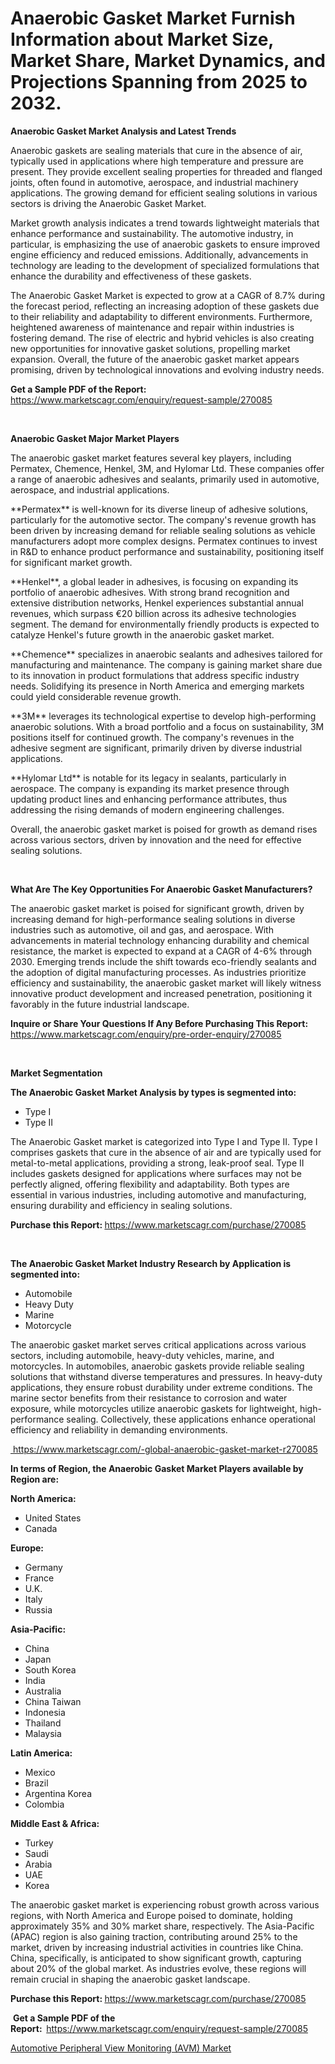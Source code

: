 <p><h1>Anaerobic Gasket Market Furnish Information about Market Size, Market Share, Market Dynamics, and Projections Spanning from 2025 to 2032.</h1></p><p><strong>Anaerobic Gasket Market Analysis and Latest Trends</strong></p>
<p><p>Anaerobic gaskets are sealing materials that cure in the absence of air, typically used in applications where high temperature and pressure are present. They provide excellent sealing properties for threaded and flanged joints, often found in automotive, aerospace, and industrial machinery applications. The growing demand for efficient sealing solutions in various sectors is driving the Anaerobic Gasket Market.</p><p>Market growth analysis indicates a trend towards lightweight materials that enhance performance and sustainability. The automotive industry, in particular, is emphasizing the use of anaerobic gaskets to ensure improved engine efficiency and reduced emissions. Additionally, advancements in technology are leading to the development of specialized formulations that enhance the durability and effectiveness of these gaskets.</p><p>The Anaerobic Gasket Market is expected to grow at a CAGR of 8.7% during the forecast period, reflecting an increasing adoption of these gaskets due to their reliability and adaptability to different environments. Furthermore, heightened awareness of maintenance and repair within industries is fostering demand. The rise of electric and hybrid vehicles is also creating new opportunities for innovative gasket solutions, propelling market expansion. Overall, the future of the anaerobic gasket market appears promising, driven by technological innovations and evolving industry needs.</p></p>
<p><strong>Get a Sample PDF of the Report:&nbsp;</strong> <a href="https://www.marketscagr.com/enquiry/request-sample/270085?utm_campaign=3221&utm_medium=2&utm_source=Github&utm_content=ia&utm_term=30032025&utm_id=anaerobic-gasket">https://www.marketscagr.com/enquiry/request-sample/270085</a></p>
<p>&nbsp;</p>
<p><strong>Anaerobic Gasket Major Market Players</strong></p>
<p><p>The anaerobic gasket market features several key players, including Permatex, Chemence, Henkel, 3M, and Hylomar Ltd. These companies offer a range of anaerobic adhesives and sealants, primarily used in automotive, aerospace, and industrial applications.</p><p>**Permatex** is well-known for its diverse lineup of adhesive solutions, particularly for the automotive sector. The company's revenue growth has been driven by increasing demand for reliable sealing solutions as vehicle manufacturers adopt more complex designs. Permatex continues to invest in R&D to enhance product performance and sustainability, positioning itself for significant market growth.</p><p>**Henkel**, a global leader in adhesives, is focusing on expanding its portfolio of anaerobic adhesives. With strong brand recognition and extensive distribution networks, Henkel experiences substantial annual revenues, which surpass €20 billion across its adhesive technologies segment. The demand for environmentally friendly products is expected to catalyze Henkel's future growth in the anaerobic gasket market.</p><p>**Chemence** specializes in anaerobic sealants and adhesives tailored for manufacturing and maintenance. The company is gaining market share due to its innovation in product formulations that address specific industry needs. Solidifying its presence in North America and emerging markets could yield considerable revenue growth.</p><p>**3M** leverages its technological expertise to develop high-performing anaerobic solutions. With a broad portfolio and a focus on sustainability, 3M positions itself for continued growth. The company's revenues in the adhesive segment are significant, primarily driven by diverse industrial applications.</p><p>**Hylomar Ltd** is notable for its legacy in sealants, particularly in aerospace. The company is expanding its market presence through updating product lines and enhancing performance attributes, thus addressing the rising demands of modern engineering challenges.</p><p>Overall, the anaerobic gasket market is poised for growth as demand rises across various sectors, driven by innovation and the need for effective sealing solutions.</p></p>
<p>&nbsp;</p>
<p><strong>What Are The Key Opportunities For Anaerobic Gasket Manufacturers?</strong></p>
<p><p>The anaerobic gasket market is poised for significant growth, driven by increasing demand for high-performance sealing solutions in diverse industries such as automotive, oil and gas, and aerospace. With advancements in material technology enhancing durability and chemical resistance, the market is expected to expand at a CAGR of 4-6% through 2030. Emerging trends include the shift towards eco-friendly sealants and the adoption of digital manufacturing processes. As industries prioritize efficiency and sustainability, the anaerobic gasket market will likely witness innovative product development and increased penetration, positioning it favorably in the future industrial landscape.</p></p>
<p><strong>Inquire or Share Your Questions If Any Before Purchasing This Report:</strong> <a href="https://www.marketscagr.com/enquiry/pre-order-enquiry/270085?utm_campaign=3221&utm_medium=2&utm_source=Github&utm_content=ia&utm_term=30032025&utm_id=anaerobic-gasket">https://www.marketscagr.com/enquiry/pre-order-enquiry/270085</a></p>
<p>&nbsp;</p>
<p><strong>Market Segmentation</strong></p>
<p><strong>The Anaerobic Gasket Market Analysis by types is segmented into:</strong></p>
<p><ul><li>Type I</li><li>Type II</li></ul></p>
<p><p>The Anaerobic Gasket market is categorized into Type I and Type II. Type I comprises gaskets that cure in the absence of air and are typically used for metal-to-metal applications, providing a strong, leak-proof seal. Type II includes gaskets designed for applications where surfaces may not be perfectly aligned, offering flexibility and adaptability. Both types are essential in various industries, including automotive and manufacturing, ensuring durability and efficiency in sealing solutions.</p></p>
<p><strong>Purchase this Report:&nbsp;</strong><a href="https://www.marketscagr.com/purchase/270085?utm_campaign=3221&utm_medium=2&utm_source=Github&utm_content=ia&utm_term=30032025&utm_id=anaerobic-gasket">https://www.marketscagr.com/purchase/270085</a></p>
<p>&nbsp;</p>
<p><strong>The Anaerobic Gasket Market Industry Research by Application is segmented into:</strong></p>
<p><ul><li>Automobile</li><li>Heavy Duty</li><li>Marine</li><li>Motorcycle</li></ul></p>
<p><p>The anaerobic gasket market serves critical applications across various sectors, including automobile, heavy-duty vehicles, marine, and motorcycles. In automobiles, anaerobic gaskets provide reliable sealing solutions that withstand diverse temperatures and pressures. In heavy-duty applications, they ensure robust durability under extreme conditions. The marine sector benefits from their resistance to corrosion and water exposure, while motorcycles utilize anaerobic gaskets for lightweight, high-performance sealing. Collectively, these applications enhance operational efficiency and reliability in demanding environments.</p></p>
<p><a href="https://www.marketscagr.com/-global-anaerobic-gasket-market-r270085?utm_campaign=3221&utm_medium=2&utm_source=Github&utm_content=ia&utm_term=30032025&utm_id=anaerobic-gasket">&nbsp;https://www.marketscagr.com/-global-anaerobic-gasket-market-r270085</a></p>
<p><strong>In terms of Region, the Anaerobic Gasket Market Players available by Region are:</strong></p>
<p>
    <p> <strong> North America: </strong>
        <ul>
            <li>United States</li>
            <li>Canada</li>
        </ul>
        </p> 
    <p> <strong> Europe: </strong>
        <ul>
            <li>Germany</li>
            <li>France</li>
            <li>U.K.</li>
            <li>Italy</li>
            <li>Russia</li>
        </ul>
        </p> 
    <p> <strong> Asia-Pacific: </strong>
        <ul>
            <li>China</li>
            <li>Japan</li>
            <li>South Korea</li>
            <li>India</li>
            <li>Australia</li>
            <li>China Taiwan</li>
            <li>Indonesia</li>
            <li>Thailand</li>
            <li>Malaysia</li>
        </ul>
        </p> 
    <p> <strong> Latin America: </strong>
        <ul>
            <li>Mexico</li>
            <li>Brazil</li>
            <li>Argentina Korea</li>
            <li>Colombia</li>
        </ul>
        </p> 
    <p> <strong> Middle East & Africa: </strong>
        <ul>
            <li>Turkey</li>
            <li>Saudi</li>
            <li>Arabia</li>
            <li>UAE</li>
            <li>Korea</li>
        </ul>
    </p>
    </p>
<p><p>The anaerobic gasket market is experiencing robust growth across various regions, with North America and Europe poised to dominate, holding approximately 35% and 30% market share, respectively. The Asia-Pacific (APAC) region is also gaining traction, contributing around 25% to the market, driven by increasing industrial activities in countries like China. China, specifically, is anticipated to show significant growth, capturing about 20% of the global market. As industries evolve, these regions will remain crucial in shaping the anaerobic gasket landscape.</p></p>
<p><strong>Purchase this Report: </strong><a href="https://www.marketscagr.com/purchase/270085?utm_campaign=3221&utm_medium=2&utm_source=Github&utm_content=ia&utm_term=30032025&utm_id=anaerobic-gasket">https://www.marketscagr.com/purchase/270085</a></p>
<p>&nbsp;<strong>Get a Sample PDF of the Report:&nbsp;&nbsp;</strong><a href="https://www.marketscagr.com/enquiry/request-sample/270085?utm_campaign=3221&utm_medium=2&utm_source=Github&utm_content=ia&utm_term=30032025&utm_id=anaerobic-gasket">https://www.marketscagr.com/enquiry/request-sample/270085</a></p>
<p><strong></strong></p>
<p><p><a href="https://github.com/joshuagarcia509/Market-Research-Report-List-1/blob/main/automotive-peripheral-view-monitoring-avm-market.md?utm_campaign=3221&utm_medium=2&utm_source=Github&utm_content=ia&utm_term=30032025&utm_id=anaerobic-gasket">Automotive Peripheral View Monitoring (AVM) Market</a></p></p>